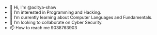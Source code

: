 - 👋 Hi, I’m @aditya-shaw
- 👀 I’m interested in Programming and Hacking.
- 🌱 I’m currently learning about Computer Languages and Fundamentals.
- 💞️ I’m looking to collaborate on Cyber Security.
- 📫 How to reach me 9038763903

<!---
aditya-shaw/aditya-shaw is a ✨ special ✨ repository because its `README.md` (this file) appears on your GitHub profile.
You can click the Preview link to take a look at your changes.
--->

